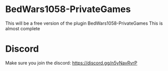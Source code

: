 # BedWars1058-PrivateGames
This will be a free version of the plugin BedWars1058-PrivateGames
This is almost complete

# Discord
Make sure you join the discord: https://discord.gg/n5yNavRvrP
